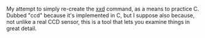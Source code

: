 
My attempt to simply re-create the [xxd](https://linux.die.net/man/1/xxd) command, as a means to practice C.
Dubbed "ccd" because it's implemented in C, but I suppose also because, not unlike a real CCD sensor, this is a tool that lets you examine things in great detail.
